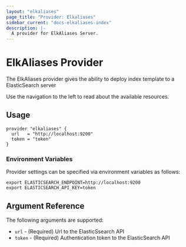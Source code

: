 ```yaml
---
layout: "elkaliases"
page_title: "Provider: Elkaliases"
sidebar_current: "docs-elkaliases-index"
description: |-
  A provider for ElkAliases Server.
---
```


# ElkAliases Provider

The ElkAliases provider gives the ability to deploy index template to a ElasticSearch server

Use the navigation to the left to read about the available resources.

## Usage

```hcl
provider "elkaliases" {
  url   = "http://localhost:9200"
  token = "token"
}
```

### Environment Variables
Provider settings can be specified via environment variables as follows:

```shell
export ELASTICSEARCH_ENDPOINT=http://localhost:9200
export ELASTICSEARCH_API_KEY=token
```

## Argument Reference

The following arguments are supported:

* `url` - (Required) Url to the ElasticSsearch API
* `token` - (Required) Authentication token to the ElasticSearch API
